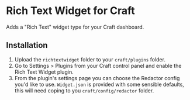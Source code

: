 # Rich Text Widget for Craft

Adds a "Rich Text" widget type for your Craft dashboard.

## Installation

1. Upload the `richtextwidget` folder to your `craft/plugins` folder.
2. Go to Settings > Plugins from your Craft control panel and enable the Rich Text Widget plugin.
3. From the plugin's settings page you can choose the Redactor config you'd like to use. `Widget.json` is provided with some sensible defaults, this will need coping to you `craft/config/redactor` folder.